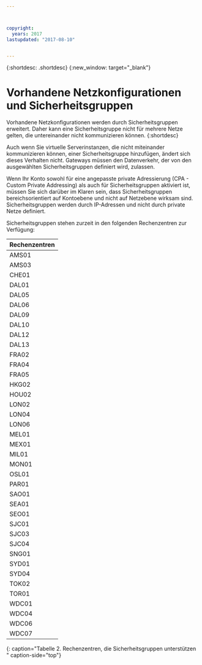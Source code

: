 ```yaml
---



copyright:
  years: 2017
lastupdated: "2017-08-10"


---
```


{:shortdesc: .shortdesc}
{:new_window: target="_blank"}

# Vorhandene Netzkonfigurationen und Sicherheitsgruppen

Vorhandene Netzkonfigurationen werden durch Sicherheitsgruppen erweitert. Daher kann eine Sicherheitsgruppe nicht für mehrere
Netze gelten, die untereinander nicht kommunizieren können. 
{:shortdesc}

Auch wenn Sie virtuelle Serverinstanzen, die nicht miteinander kommunizieren können, einer Sicherheitsgruppe hinzufügen, ändert sich dieses
Verhalten nicht. Gateways müssen den Datenverkehr, der von den ausgewählten Sicherheitsgruppen definiert wird, zulassen.

Wenn Ihr Konto sowohl für eine angepasste private Adressierung (CPA - Custom Private Addressing) als auch für Sicherheitsgruppen aktiviert ist, müssen Sie sich darüber im Klaren sein, dass Sicherheitsgruppen bereichsorientiert auf Kontoebene und nicht auf Netzebene wirksam sind. Sicherheitsgruppen werden durch IP-Adressen und nicht durch private Netze definiert.

Sicherheitsgruppen stehen zurzeit in den folgenden Rechenzentren zur Verfügung:

| Rechenzentren      | 
|:------------------|
| AMS01             |
| AMS03             |
| CHE01             |
| DAL01             |
| DAL05             |
| DAL06             |
| DAL09             |
| DAL10             |
| DAL12             |
| DAL13             |
| FRA02             |
| FRA04             |
| FRA05             |
| HKG02             |
| HOU02             |
| LON02             |
| LON04             |
| LON06             |
| MEL01             |
| MEX01             |
| MIL01             |
| MON01             |
| OSL01             |
| PAR01             |
| SAO01             |
| SEA01             |
| SEO01             |
| SJC01             |
| SJC03             |
| SJC04             |
| SNG01             |
| SYD01             |
| SYD04             |
| TOK02             |
| TOR01             |
| WDC01             |
| WDC04             |
| WDC06             |
| WDC07             |
{: caption="Tabelle 2. Rechenzentren, die Sicherheitsgruppen unterstützen " caption-side="top"} 
